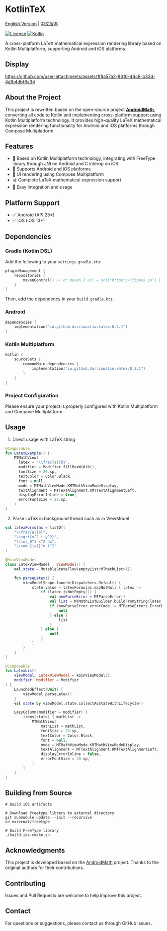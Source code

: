 # KotlinTeX

[English Version](README-en.md) | [中文版本](README.md)

[![License](https://img.shields.io/badge/License-BSD%202--Clause-orange.svg)](https://opensource.org/licenses/BSD-2-Clause)
[![Kotlin](https://img.shields.io/badge/kotlin-multiplatform-blue.svg?logo=kotlin)]([http://kotlinlang.org](https://www.jetbrains.com/kotlin-multiplatform/))

A cross-platform LaTeX mathematical expression rendering library based on Kotlin Multiplatform,
supporting Android and iOS platforms.

## Display

https://github.com/user-attachments/assets/1f8a57a2-8610-44c8-b33d-4a1b4dbf6a34

## About the Project

This project is rewritten based on the open-source project
[**AndroidMath**](https://github.com/gregcockroft/AndroidMath),
converting all code to Kotlin and implementing cross-platform support using Kotlin Multiplatform
technology. It provides high-quality LaTeX mathematical expression rendering functionality for
Android and iOS platforms through Compose Multiplatform.

## Features

- 🚀 Based on Kotlin Multiplatform technology, integrating with FreeType library through JNI on
  Android and C interop on iOS
- 📱 Supports Android and iOS platforms
- 🎨 UI rendering using Compose Multiplatform
- 📊 Complete LaTeX mathematical expression support
- 🔧 Easy integration and usage

## Platform Support

- ✅ Android (API 23+)
- ✅ iOS (iOS 13+)

## Dependencies

### Gradle (Kotlin DSL)

Add the following to your `settings.gradle.kts`:

```kotlin
pluginManagement {
    repositories {
        mavenCentral() // or maven { url = uri("https://jitpack.io") }
    }
}
```

Then, add the dependency in your `build.gradle.kts`:

### Android

```kotlin
dependencies {
    implementation("io.github.darriousliu:katex:0.2.1")
}
```

### Kotlin Multiplatform

```kotlin
kotlin {
    sourceSets {
        commonMain.dependencies {
            implementation("io.github.darriousliu:katex:0.2.1")
        }
    }
}
```

### Project Configuration

Please ensure your project is properly configured with Kotlin Multiplatform and Compose
Multiplatform.

## Usage

1. Direct usage with LaTeX string

```kotlin
@Composable
fun LatexExample() {
    MTMathView(
      latex = "\\frac{a}{b}",
      modifier = Modifier.fillMaxWidth(),
      fontSize = 20.sp,
      textColor = Color.Black,
      font = null,
      mode = MTMathViewMode.KMTMathViewModeDisplay,
      textAlignment = MTTextAlignment.KMTTextAlignmentLeft,
      displayErrorInline = true,
      errorFontSize = 20.sp,
    )
}
```

2. Parse LaTeX in background thread such as in ViewModel

```kotlin
val latexFormulas = listOf(
    "\\frac{a}{b}",
    "\\sqrt{x^2 + y^2}",
    "\\int_0^1 x^2 dx",
    "\\sum_{i=1}^n i^2"
)

@KoinViewModel
class LatexViewModel : ViewModel() {
    val state = MutableStateFlow(emptyList<MTMathList>())

    fun parseLatex() {
        viewModelScope.launch(Dispatchers.Default) {
            state.value = latexFormulas.mapNotNull { latex ->
                if (latex.isNotEmpty()) {
                    val newParseError = MTParseError()
                    val list = MTMathListBuilder.buildFromString(latex, newParseError)
                    if (newParseError.errorCode != MTParseErrors.ErrorNone) {
                        null
                    } else {
                        list
                    }
                } else {
                    null
                }
            }
        }
    }
}
```

```kotlin
@Composable
fun LatexList(
    viewModel: LatexViewModel = koinViewModel(),
    modifier: Modifier = Modifier
) {
    LaunchedEffect(Unit) {
        viewModel.parseLatex()
    }
    val state by viewModel.state.collectAsStateWithLifecycle()

    LazyColumn(modifier = modifier) {
        items(state) { mathList ->
            MTMathView(
                mathList = mathList,
                fontSize = 20.sp,
                textColor = Color.Black,
                font = null,
                mode = MTMathViewMode.KMTMathViewModeDisplay,
                textAlignment = MTTextAlignment.KMTTextAlignmentLeft,
                displayErrorInline = false,
                errorFontSize = 20.sp,
            )
        }
    }
}
```

## Building from Source

```shell
# Build iOS artifacts

# Download freetype library to external directory
git submodule update --init --recursive
cd external/freetype

# Build FreeType library
./build-ios-cmake.sh
```

## Acknowledgments

This project is developed based on the [AndroidMath](https://github.com/gregcockroft/AndroidMath)
project. Thanks to the original authors for their contributions.

## Contributing

Issues and Pull Requests are welcome to help improve this project.

## Contact

For questions or suggestions, please contact us through GitHub Issues.
